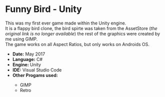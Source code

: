 # Funny Bird - Unity
This was my first ever game made within the Unity engine.<br/>
It is a flappy bird clone, the bird spirte was taken from the AssetStore (<i>the original link is no longer available</i>) the rest of the graphics were created by me using GIMP.<br/>
The game works on all Aspect Ratios, but only works on Androids OS.

<ul>
  <li><b>Date:</b> May 2017</li>
  <li><b>Language:</b> C#</li>
  <li><b>Engine:</b> Unity</li>
  <li><b>IDE:</b> Visual Studio Code</li>
  <li><b>Other Progams used: </b></li>
  <ul>
    <li>GIMP</li>
    <li>Retro</li>
  </ul>
</ul>
